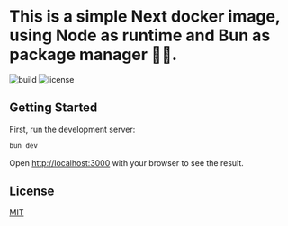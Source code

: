 # This is a simple Next docker image, using Node as runtime and Bun as package manager 🌱🐳.

![build](https://github.com/sandopus/next/workflows/build/badge.svg)
![license](https://img.shields.io/github/license/sandopus/next?color=success)

## Getting Started

First, run the development server:

```bash
bun dev
```

Open [http://localhost:3000](http://localhost:3000) with your browser to see the result.

## License

[MIT](./LICENSE)
